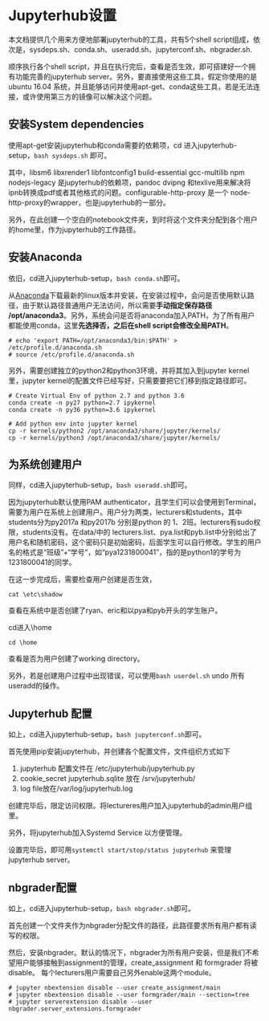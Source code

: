 # Jupyterhub设置

本文档提供几个用来方便地部署jupyterhub的工具，共有5个shell script组成，依次是，sysdeps.sh、conda.sh、useradd.sh、jupyterconf.sh、nbgrader.sh.

顺序执行各个shell script，并且在执行完后，查看是否生效，即可搭建好一个拥有功能完善的jupyterhub server。另外，要直接使用这些工具，假定你使用的是ubuntu 16.04 系统，并且能够访问并使用apt-get、conda这些工具，若是无法连接，或许使用第三方的镜像可以解决这个问题。



## 安装System dependencies

使用apt-get安装jupyterhub和conda需要的依赖项，cd 进入jupyterhub-setup，`bash sysdeps.sh` 即可。

其中，libsm6 libxrender1 libfontconfig1 build-essential gcc-multilib npm nodejs-legacy 是jupyterhub的依赖项，pandoc dvipng 和texlive用来解决将ipnb转换成pdf或者其他格式的问题。configurable-http-proxy 是一个 node-http-proxy的wrapper，也是jupyterhub的一部分。

另外，在此创建一个空白的notebook文件夹，到时将这个文件夹分配到各个用户的home里，作为jupyterhub的工作路径。

## 安装Anaconda

依旧，cd进入jupyterhub-setup，`bash conda.sh`即可。



从[Anaconda](https://www.anaconda.com/download/#linux)下载最新的linux版本并安装，在安装过程中，会问是否使用默认路径，由于默认路径普通用户无法访问，所以需要**手动指定保存路径 /opt/anaconda3**。另外，系统会问是否将anaconda加入PATH，为了所有用户都能使用conda，这里**先选择否，之后在shell script会修改全局PATH**。

```
# echo 'export PATH=/opt/anaconda3/bin:$PATH' > /etc/profile.d/anaconda.sh
# source /etc/profile.d/anaconda.sh
```

另外，需要创建独立的python2和python3环境，并将其加入到jupyter kernel里，jupyter kernel的配置文件已经写好，只需要要把它们移到指定路径即可。

```
# Create Virtual Env of python 2.7 and python 3.6
conda create -n py27 python=2.7 ipykernel
conda create -n py36 python=3.6 ipykernel

# Add python env into jupyter kernel
cp -r kernels/python2 /opt/anaconda3/share/jupyter/kernels/
cp -r kernels/python3 /opt/anaconda3/share/jupyter/kernels/
```



## 为系统创建用户

同样，cd进入jupyterhub-setup，`bash useradd.sh`即可。

因为jupyterhub默认使用PAM authenticator，且学生们可以会使用到Terminal，需要为用户在系统上创建用户。用户分为两类，lecturers和students，其中students分为py2017a 和py2017b 分别是python 的 1、2班。lecturers有sudo权限，students没有。在data/中的 lecturers.list、pya.list和pyb.list中分别给出了用户名和随机密码，这个密码只是初始密码，后面学生可以自行修改。学生的用户名的格式是“班级”+“学号”，如“pya1231800041”，指的是python1的学号为1231800041的同学。

在这一步完成后，需要检查用户创建是否生效，

`cat \etc\shadow`

查看在系统中是否创建了ryan、eric和以pya和pyb开头的学生账户。

cd进入\home

`cd \home`

查看是否为用户创建了working directory。



另外，若是创建用户过程中出现错误，可以使用`bash userdel.sh` undo 所有 useradd的操作。

## Jupyterhub 配置

如上，cd进入jupyterhub-setup，`bash jupyterconf.sh`即可。

首先使用pip安装jupyterhub，并创建各个配置文件，文件组织方式如下

1. jupyterhub 配置文件在 /etc/jupyterhub/jupyterhub.py
2. cookie_secret  jupyterhub.sqlite 放在 /srv/jupyterhub/
3. log file放在/var/log/jupyterhub.log

创建完毕后，限定访问权限。将lectureres用户加入jupyterhub的admin用户组里。

另外，将jupyterhub加入Systemd Service 以方便管理。

设置完毕后，即可用`systemctl start/stop/status jupyterhub` 来管理jupyterhub server。



## nbgrader配置

如上，cd进入jupyterhub-setup，`bash nbgrader.sh`即可。

首先创建一个文件夹作为nbgrader分配文件的路径，此路径要求所有用户都有读写的权限。

然后，安装nbgrader。默认的情况下，nbgrader为所有用户安装，但是我们不希望用户能够接触到assignment的管理，create_assignment 和 formgrader 将被disable。 每个lecturers用户需要自己另外enable这两个module。

```
# jupyter nbextension disable --user create_assignment/main
# jupyter nbextension disable --user formgrader/main --section=tree
# jupyter serverextension disable --user nbgrader.server_extensions.formgrader
```

